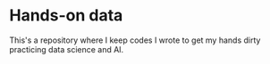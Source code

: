# Hands-on data
This's a repository where I keep codes I wrote to get my hands dirty practicing data science and AI.
